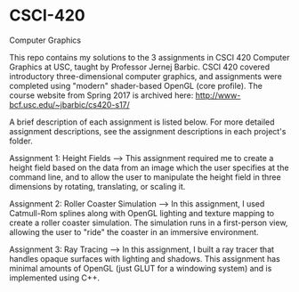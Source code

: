 # CSCI-420
Computer Graphics

This repo contains my solutions to the 3 assignments in CSCI 420 Computer Graphics at USC, taught by Professor Jernej Barbic. CSCI 420 covered introductory three-dimensional computer graphics, and assignments were completed using "modern" shader-based OpenGL (core profile). The course website from Spring 2017 is archived here: http://www-bcf.usc.edu/~jbarbic/cs420-s17/

A brief description of each assignment is listed below. For more detailed assignment descriptions, see the assignment descriptions in each project's folder.

Assignment 1: Height Fields
--> This assignment required me to create a height field based on the data from an image which the user specifies at the command line, and to allow the user to manipulate the height field in three dimensions by rotating, translating, or scaling it.

Assignment 2: Roller Coaster Simulation
--> In this assignment, I used Catmull-Rom splines along with OpenGL lighting and texture mapping to create a roller coaster simulation. The simulation runs in a first-person view, allowing the user to "ride" the coaster in an immersive environment.

Assignment 3: Ray Tracing
-->  In this assignment, I built a ray tracer that handles opaque surfaces with lighting and shadows. This assignment has minimal amounts of OpenGL (just GLUT for a windowing system) and is implemented using C++. 
